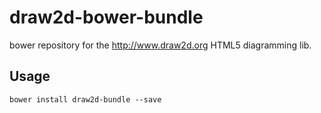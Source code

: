 # draw2d-bower-bundle

bower repository for the http://www.draw2d.org HTML5 diagramming lib.

## Usage

```
bower install draw2d-bundle --save
```


